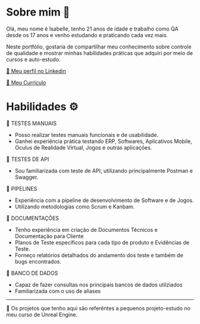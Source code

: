 # Sobre mim 👋

Olá, meu nome é Isabelle, tenho 21 anos de idade e trabalho como QA desde os 17 anos e venho estudando e praticando cada vez mais. 

Neste portfólio, gostaria de compartilhar meu conhecimento sobre controle de qualidade e mostrar minhas habilidades práticas que adquiri por meio de cursos e auto-estudo.

[🔗 Meu perfil no Linkedin](https://www.linkedin.com/in/isabelle-oliveira-silva/)

[📑 Meu Currículo](https://github.com/IsabelleOliveir/PortifolioQA/files/13993869/Isabelle_Oliveira_Silva_Curriculo_QA_Tester.pdf)

# Habilidades ⚙

📌 TESTES MANUAIS

- Posso realizar testes manuais funcionais e de usabilidade.
- Ganhei experiência prática testando ERP, Softwares, Aplicativos Mobile, Oculus de Realidade Virtual, Jogos e outras aplicações.
  
📌 TESTES DE API

- Sou familiarizada com teste de API, utilizando principalmente Postman e Swagger.

📌 PIPELINES

- Experiência com a pipeline de desenvolvimento de Software e de Jogos.
- Utilizando metodologias como Scrum e Kanbam.

📌 DOCUMENTAÇÕES

- Tenho experiência em criação de Documentos Técnicos e Documentação para Cliente
- Planos de Teste  específicos para cada tipo de produto e Evidências de Teste.
- Forneço relatórios detalhados do andamento dos teste e também de bugs encontrados.

📌 BANCO DE DADOS

- Capaz de fazer consultas nos principais bancos de dados utilziados
- Familiarizada com o uso de aliases

---

📍  Os projetos que tenho aqui são referêntes a pequenos projeto-estudo no meu curso de Unreal Engine.
